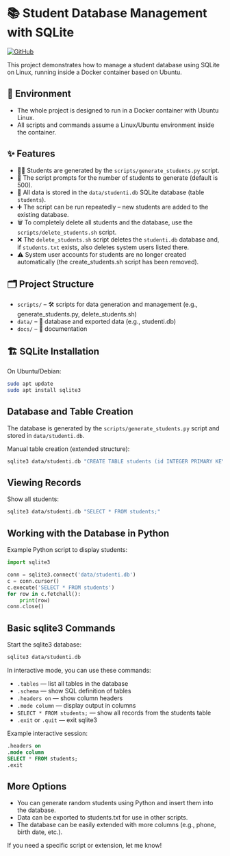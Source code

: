 # 📚 Student Database Management with SQLite

[![GitHub](https://img.shields.io/badge/GitHub-Repo-blue?logo=github)](https://github.com/laferrari007/student-manager)

This project demonstrates how to manage a student database using SQLite on Linux, running inside a Docker container based on Ubuntu.

## 🐳 Environment

- The whole project is designed to run in a Docker container with Ubuntu Linux.
- All scripts and commands assume a Linux/Ubuntu environment inside the container.

## ✨ Features

- 🧑‍🎓 Students are generated by the `scripts/generate_students.py` script.
- 🔢 The script prompts for the number of students to generate (default is 500).
- 💾 All data is stored in the `data/studenti.db` SQLite database (table `students`).
- ➕ The script can be run repeatedly – new students are added to the existing database.
- 🗑️ To completely delete all students and the database, use the `scripts/delete_students.sh` script.
- ❌ The `delete_students.sh` script deletes the `studenti.db` database and, if `students.txt` exists, also deletes system users listed there.
- ⚠️ System user accounts for students are no longer created automatically (the create_students.sh script has been removed).

## 🗂️ Project Structure

- `scripts/` – 🛠️ scripts for data generation and management (e.g., generate_students.py, delete_students.sh)
- `data/` – 💾 database and exported data (e.g., studenti.db)
- `docs/` – 📄 documentation

## 🏗️ SQLite Installation

On Ubuntu/Debian:
```bash
sudo apt update
sudo apt install sqlite3
```

## Database and Table Creation

The database is generated by the `scripts/generate_students.py` script and stored in `data/studenti.db`.

Manual table creation (extended structure):
```bash
sqlite3 data/studenti.db "CREATE TABLE students (id INTEGER PRIMARY KEY, jmeno TEXT, prijmeni TEXT, email TEXT, adresa TEXT, telefon TEXT, kontakt_osoba TEXT, pojistovna TEXT, datum_narozeni TEXT, rodne_cislo TEXT, poznamka TEXT);"
```

## Viewing Records

Show all students:
```bash
sqlite3 data/studenti.db "SELECT * FROM students;"
```

## Working with the Database in Python

Example Python script to display students:
```python
import sqlite3

conn = sqlite3.connect('data/studenti.db')
c = conn.cursor()
c.execute('SELECT * FROM students')
for row in c.fetchall():
    print(row)
conn.close()
```

## Basic sqlite3 Commands

Start the sqlite3 database:
```bash
sqlite3 data/studenti.db
```

In interactive mode, you can use these commands:
- `.tables` — list all tables in the database
- `.schema` — show SQL definition of tables
- `.headers on` — show column headers
- `.mode column` — display output in columns
- `SELECT * FROM students;` — show all records from the students table
- `.exit` or `.quit` — exit sqlite3

Example interactive session:
```sql
.headers on
.mode column
SELECT * FROM students;
.exit
```

## More Options
- You can generate random students using Python and insert them into the database.
- Data can be exported to students.txt for use in other scripts.
- The database can be easily extended with more columns (e.g., phone, birth date, etc.).

If you need a specific script or extension, let me know!

